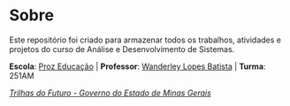 # Sobre
Este repositório foi criado para armazenar todos os trabalhos, atividades e projetos do curso de Análise e Desenvolvimento de Sistemas. 

**Escola**: [Proz Educação](https://prozeducacao.com.br/) | **Professor**: [Wanderley Lopes Batista](https://capacidadevirtual.blogspot.com/p/curriculo-prof-wanderley_20.html) | **Turma**: 251AM

[_Trilhas do Futuro - Governo do Estado de Minas Gerais_](https://www.trilhasdefuturo.mg.gov.br/)
